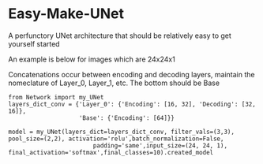 # Easy-Make-UNet
A perfunctory UNet architecture that should be relatively easy to get yourself started

An example is below for images which are 24x24x1

Concatenations occur between encoding and decoding layers, maintain the nomeclature of Layer_0, Layer_1, etc.
The bottom should be Base

    from Network import my_UNet
    layers_dict_conv = {'Layer_0': {'Encoding': [16, 32], 'Decoding': [32, 16]},
                        'Base': {'Encoding': [64]}}

    model = my_UNet(layers_dict=layers_dict_conv, filter_vals=(3,3), pool_size=(2,2), activation='relu',batch_normalization=False,
                            padding='same',input_size=(24, 24, 1), final_activation='softmax',final_classes=10).created_model
